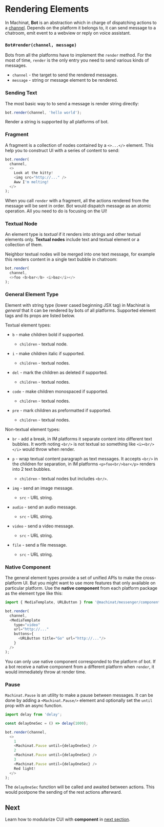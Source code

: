 # Rendering Elements

In Machinat, **Bot** is an abstraction which in charge of dispatching actions to a [channel](receiving-events.md#the-channel). Depends on the platform it belongs to, it can send message to a chatroom, emit event to a webview or reply on voice assistant.

### `Bot#render(channel, message)`

Bots from all the platforms have to implement the `render` method. For the most of time, `render` is the only entry you need to send various kinds of messages.

- `channel` - the target to send the rendered messages.
- `message` - string or message element to be rendered.

### Sending Text

The most basic way to to send a message is render string directly:

```js
bot.render(channel, 'hello world');
```

Render a string is supported by all platforms of bot.

### Fragment

A fragment is a collection of nodes contained by a `<>...</>` element. This help you to construct UI with a series of content to send:

```js
bot.render(
  channel,
  <>
    Look at the kitty!
    <img src="http://..." />
    Aww I'm melting!
  </>
);
```

When you call `render` with a fragment, all the actions rendered from the message will be sent in order. Bot would dispatch message as an atomic operation. All you need to do is focusing on the UI!

### Textual Node

An element type is *textual* if it renders into strings and other textual elements only. **Textual nodes** include text and textual element or a collection of them.

Neighbor textual nodes will be merged into one text message, for example this renders content in a single text bubble in chatroom:

```js
bot.render(
  channel,
  <>foo <b>bar</b> <i>baz</i></>
);
```

### General Element Type

Element with string type (lower cased beginning JSX tag) in Machinat is _general_ that it can be rendered by bots of all platforms. Supported element tags and its props are listed below.

Textual element types:

- `b` - make children bold if supported.
  - `children` - textual node.


- `i` - make children italic if supported.
  - `children` - textual nodes.


- `del` - mark the children as deleted if supported.
  - `children` - textual nodes.


- `code` - make children monospaced if supported.
  - `children` - textual nodes.


- `pre` - mark children as preformatted if supported.
  - `children` - textual nodes.


Non-textual element types:

- `br` - add a break, in IM platforms it separate content into different text bubbles. It worth noting `<br/>` is not textual so something like `<i><br/></i>` would throw when render.

- `p` - wrap textual content paragraph as text messages. It accepts `<br/>` in the children for separation, in IM platforms `<p>foo<br/>bar</p>` renders into 2 text bubbles.
  - `children` - textual nodes but includes `<br/>`.


- `img` - send an image message.
  - `src` - URL string.


- `audio` - send an audio message.
  - `src` - URL string.


- `video` - send a video message.
  - `src` - URL string.


- `file` - send a file message.
  - `src` - URL string.

### Native Component

The general element types provide a set of unified APIs to make the cross-platform UI. But you might want to use more features that only available on particular platform. Use the **native component** from each platform package as the element type like this:

```js
import { MediaTemplate, URLButton } from '@machinat/messenger/components'

bot.render(
  channel,
  <MediaTemplate
    type="video"
    url="http://..."
    buttons={
      <URLButton title="Go" url="http://..."/>
    }
  />
);
```

You can only use native component corresponded to the platform of bot. If a bot receive a native component from a different platform when `render`, it would immediately throw at render time.

### Pause

`Machinat.Pause` is an utility to make a pause between messages. It can be done by adding a `<Machinat.Pause/>` element and optionally set the `until` prop with an async function.


```js
import delay from 'delay';

const delayOneSec = () => delay(1000);

bot.render(channel,
  <>
    1
    <Machinat.Pause until={delayOneSec} />
    2
    <Machinat.Pause until={delayOneSec} />
    3
    <Machinat.Pause until={delayOneSec} />
    Red light!
  </>
);
```

The `delayOneSec` function will be called and awaited between actions. This would postpone the sending of the rest actions afterward.

## Next

Learn how to modularize CUI with **component** in [next section](components-for-cui.md).
